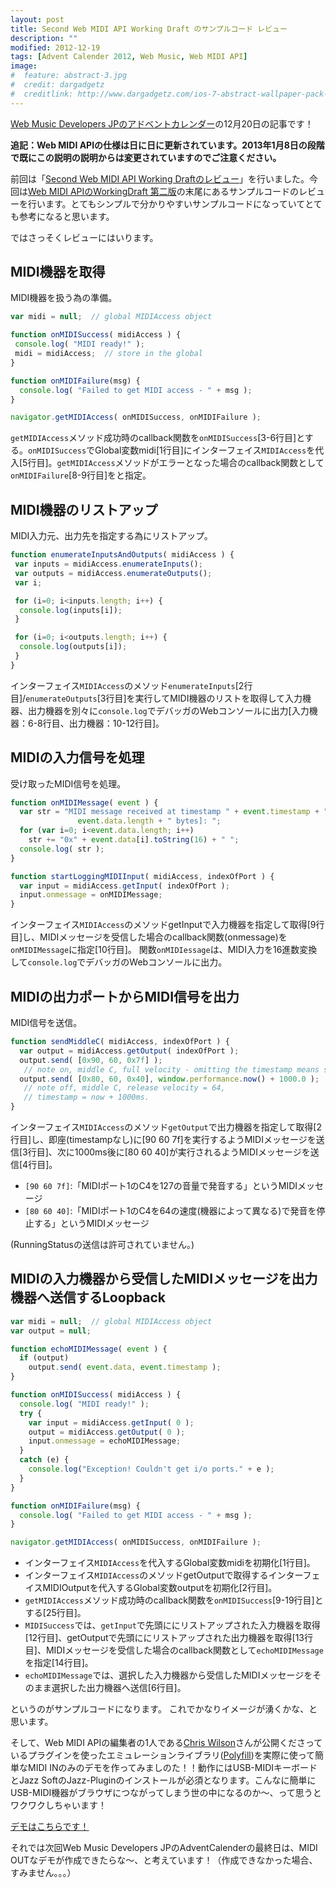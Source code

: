 ```yaml
---
layout: post
title: Second Web MIDI API Working Draft のサンプルコード レビュー
description: ""
modified: 2012-12-19
tags: [Advent Calender 2012, Web Music, Web MIDI API]
image:
#  feature: abstract-3.jpg
#  credit: dargadgetz
#  creditlink: http://www.dargadgetz.com/ios-7-abstract-wallpaper-pack-for-iphone-5-and-ipod-touch-retina/
---
```

<div> </div>
<a href="https://adventar.org/calendars/22" taget="_blank">Web Music Developers JPのアドベントカレンダー</a>の12月20日の記事です！

**追記：Web MIDI APIの仕様は日に日に更新されています。2013年1月8日の段階で既にこの説明の説明からは変更されていますのでご注意ください。**


前回は「<a href="http://localhost:4000/2012/12/webmidi-workingdraft-review.html" target="_blank">Second Web MIDI API Working Draftのレビュー</a>」を行いました。今回は<a href="https://www.w3.org/TR/webmidi/" target="_blank">Web MIDI APIのWorkingDraft 第二版</a>の末尾にあるサンプルコードのレビューを行います。とてもシンプルで分かりやすいサンプルコードになっていてとても参考になると思います。

ではさっそくレビューにはいります。


## MIDI機器を取得
MIDI機器を扱う為の準備。

```javascript
var midi = null;  // global MIDIAccess object

function onMIDISuccess( midiAccess ) {
 console.log( "MIDI ready!" );
 midi = midiAccess;  // store in the global 
}

function onMIDIFailure(msg) {
  console.log( "Failed to get MIDI access - " + msg );
}

navigator.getMIDIAccess( onMIDISuccess, onMIDIFailure );
```

`getMIDIAccess`メソッド成功時のcallback関数を`onMIDISuccess`[3-6行目]とする。`onMIDISuccess`でGlobal変数midi[1行目]にインターフェイス`MIDIAccess`を代入[5行目]。`getMIDIAccess`メソッドがエラーとなった場合のcallback関数として`onMIDIFailure`[8-9行目]をと指定。


## MIDI機器のリストアップ
MIDI入力元、出力先を指定する為にリストアップ。

```javascript
function enumerateInputsAndOutputs( midiAccess ) {
 var inputs = midiAccess.enumerateInputs();
 var outputs = midiAccess.enumerateOutputs();
 var i;

 for (i=0; i<inputs.length; i++) {
  console.log(inputs[i]);
 }

 for (i=0; i<outputs.length; i++) {
  console.log(outputs[i]);
 }
}
```

インターフェイス`MIDIAccess`のメソッド`enumerateInputs`[2行目]/`enumerateOutputs`[3行目]を実行してMIDI機器のリストを取得して入力機器、出力機器を別々に`console.log`でデバッガのWebコンソールに出力[入力機器：6-8行目、出力機器：10-12行目]。


## MIDIの入力信号を処理
受け取ったMIDI信号を処理。

```javascript
function onMIDIMessage( event ) {
  var str = "MIDI message received at timestamp " + event.timestamp + "[" +
               event.data.length + " bytes]: ";
  for (var i=0; i<event.data.length; i++)
    str += "0x" + event.data[i].toString(16) + " ";
  console.log( str );
}

function startLoggingMIDIInput( midiAccess, indexOfPort ) {
  var input = midiAccess.getInput( indexOfPort );
  input.onmessage = onMIDIMessage;
}
```

インターフェイス`MIDIAccess`のメソッドgetInputで入力機器を指定して取得[9行目]し、MIDIメッセージを受信した場合のcallback関数(onmessage)を`onMIDIMessage`に指定[10行目]。
関数`onMIDIessage`は、MIDI入力を16進数変換して`console.log`でデバッガのWebコンソールに出力。


## MIDIの出力ポートからMIDI信号を出力
MIDI信号を送信。

```javascript
function sendMiddleC( midiAccess, indexOfPort ) {
  var output = midiAccess.getOutput( indexOfPort );
  output.send( [0x90, 60, 0x7f] );
   // note on, middle C, full velocity - omitting the timestamp means send immediately.
  output.send( [0x80, 60, 0x40], window.performance.now() + 1000.0 );
   // note off, middle C, release velocity = 64, 
   // timestamp = now + 1000ms.
}
```

インターフェイス`MIDIAccess`のメソッド`getOutput`で出力機器を指定して取得[2行目]し、即座(timestampなし)に[90 60 7f]を実行するようMIDIメッセージを送信[3行目]、次に1000ms後に[80 60 40]が実行されるようMIDIメッセージを送信[4行目]。

- `[90 60 7f]`:「MIDIポート1のC4を127の音量で発音する」というMIDIメッセージ
- `[80 60 40]`:「MIDIポート1のC4を64の速度(機器によって異なる)で発音を停止する」というMIDIメッセージ

(RunningStatusの送信は許可されていません。)


## MIDIの入力機器から受信したMIDIメッセージを出力機器へ送信するLoopback

```javascript
var midi = null;  // global MIDIAccess object
var output = null;

function echoMIDIMessage( event ) {
  if (output)
    output.send( event.data, event.timestamp );
}

function onMIDISuccess( midiAccess ) {
  console.log( "MIDI ready!" );
  try { 
    var input = midiAccess.getInput( 0 );
    output = midiAccess.getOutput( 0 );
    input.onmessage = echoMIDIMessage;
  }
  catch (e) {
    console.log("Exception! Couldn't get i/o ports." + e );
  }
}

function onMIDIFailure(msg) {
  console.log( "Failed to get MIDI access - " + msg );
}

navigator.getMIDIAccess( onMIDISuccess, onMIDIFailure );
```
- インターフェイス`MIDIAccess`を代入するGlobal変数midiを初期化[1行目]。
- インターフェイス`MIDIAccess`のメソッドgetOutputで取得するインターフェイスMIDIOutputを代入するGlobal変数outputを初期化[2行目]。
- `getMIDIAccess`メソッド成功時のcallback関数を`onMIDISuccess`[9-19行目]とする[25行目]。
- `MIDISuccess`では、`getInput`で先頭ににリストアップされた入力機器を取得[12行目]、getOutputで先頭ににリストアップされた出力機器を取得[13行目]、MIDIメッセージを受信した場合のcallback関数として`echoMIDIMessage`を指定[14行目]。
- `echoMIDIMessage`では、選択した入力機器から受信したMIDIメッセージをそのまま選択した出力機器へ送信[6行目]。

というのがサンプルコードになります。
これでかなりイメージが湧くかな、と思います。

そして、Web MIDI APIの編集者の1人である<a href="//twitter.com/cwilso" target="_blank">Chris Wilson</a>さんが公開くださっているプラグインを使ったエミュレーションライブラリ(<a href="https://github.com/cwilso/WebMIDIAPIShim" target="_blank">Polyfill</a>)を実際に使って簡単なMIDI INのみのデモを作ってみましのた！！動作にはUSB-MIDIキーボードとJazz SoftのJazz-Pluginのインストールが必須となります。こんなに簡単にUSB-MIDI機器がブラウザにつながってしまう世の中になるのか〜、って思うとワクワクしちゃいます！

<a href="http://dl.dropbox.com/u/695740/WebMusicDevelopersJP/oscillator/index.html" target="_blank">デモはこちらです！</a>

それでは次回Web Music Developers JPのAdventCalenderの最終日は、MIDI OUTなデモが作成できたらな〜、と考えています！（作成できなかった場合、すみません。。。）

